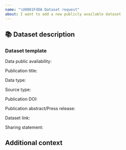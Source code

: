 ```yaml
---
name: "\U0001F4DA Dataset request"
about: I want to add a new publicly available dataset
---
```

## 📚 Dataset description
<!--A brief description of the dataset according to the provided template. -->

### Dataset template
Data public availability:
<!--Could be: Pending, Available.-->

Publication title:
<!--Publication title. -->
  
Data type:
<!--Could be: AIRR, scRNAseq, AIRR and scRNAseq.-->
  
Source type:
<!--A brief description of the dataset according to the provided template.-->

Publication DOI:
<!--Publication DOI.-->

Publication abstract/Press release:
<!--Publication abstract/Press release.-->

Dataset link:
<!--Dataset link.-->

Sharing statement:
<!--Sharing statement.-->

## Additional context
<!-- Add any other context or screenshots about the da request here. -->
